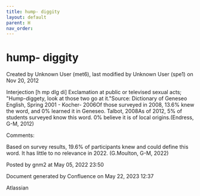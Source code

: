 ```yaml
---
title: hump- diggity
layout: default
parent: H
nav_order:
---
```


# hump- diggity

Created by  Unknown User (met6), last modified by  Unknown User (spe1) on Nov 20, 2012

Interjection [h mp dIg di] Exclamation at public or televised sexual acts; &quot;Hump-diggety, look at those two go at it.&quot;Source: Dictionary of Geneseo English, Spring 2001 - Kocher- 2006Of those surveyed in 2008, 13.6% knew the word, and 0% learned it in Geneseo. Talbot, 2008As of 2012, 5% of students surveyed know this word. 0% believe it is of local origins.(Endress, G-M, 2012)

Comments:

Based on survey results, 19.6% of participants knew and could define this word. It has little to no relevance in 2022. (G.Moulton, G-M, 2022)

Posted by gnm2 at May 05, 2022 23:50

Document generated by Confluence on May 22, 2023 12:37

Atlassian
